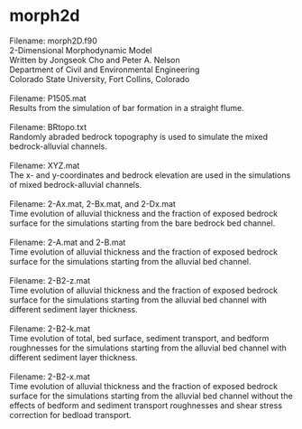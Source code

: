 # morph2d

Filename: morph2D.f90<br />
2-Dimensional Morphodynamic Model<br />
Written by Jongseok Cho and Peter A. Nelson<br />
Department of Civil and Environmental Engineering<br />
Colorado State University, Fort Collins, Colorado<br />
<br />
Filename: P1505.mat<br />
Results from the simulation of bar formation in a straight flume.<br />
<br />
Filename: BRtopo.txt<br />
Randomly abraded bedrock topography is used to simulate the mixed bedrock-alluvial channels. <br />
<br />
Filename: XYZ.mat<br />
The x- and y-coordinates and bedrock elevation are used in the simulations of mixed bedrock-alluvial channels.<br />
<br />
Filename: 2-Ax.mat, 2-Bx.mat, and 2-Dx.mat<br />
Time evolution of alluvial thickness and the fraction of exposed bedrock surface for the simulations starting from the bare bedrock bed channel.<br />
<br />
Filename: 2-A.mat and 2-B.mat<br />
Time evolution of alluvial thickness and the fraction of exposed bedrock surface for the simulations starting from the alluvial bed channel.<br />
<br />
Filename: 2-B2-z.mat<br />
Time evolution of alluvial thickness and the fraction of exposed bedrock surface for the simulations starting from the alluvial bed channel with different sediment layer thickness.<br />
<br />
Filename: 2-B2-k.mat<br />
Time evolution of total, bed surface, sediment transport, and bedform roughnesses for the simulations starting from the alluvial bed channel with different sediment layer thickness.<br />
<br />
Filename: 2-B2-x.mat<br />
Time evolution of alluvial thickness and the fraction of exposed bedrock surface for the simulations starting from the alluvial bed channel without the effects of bedform and sediment transport roughnesses and shear stress correction for bedload transport.
